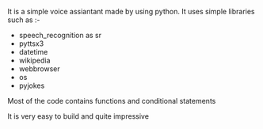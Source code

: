 It is a simple voice assiantant made by using python.
It uses simple libraries such as :-
* speech_recognition as sr
* pyttsx3
* datetime
* wikipedia
* webbrowser
* os
* pyjokes

Most of the code contains functions and conditional statements 

It is very easy to build and quite impressive


  
